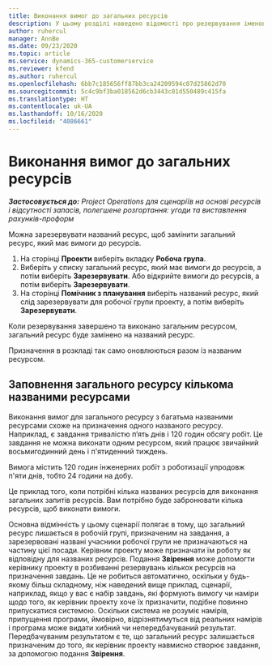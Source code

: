 ```yaml
---
title: Виконання вимог до загальних ресурсів
description: У цьому розділі наведено відомості про резервування іменованих ресурсів для загальних вимог до ресурсів.
author: ruhercul
manager: AnnBe
ms.date: 09/23/2020
ms.topic: article
ms.service: dynamics-365-customerservice
ms.reviewer: kfend
ms.author: ruhercul
ms.openlocfilehash: 6bb7c185656ff87bb3ca24209594c07d25862d70
ms.sourcegitcommit: 5c4c9bf3ba018562d6cb3443c01d550489c415fa
ms.translationtype: HT
ms.contentlocale: uk-UA
ms.lasthandoff: 10/16/2020
ms.locfileid: "4086661"
---
```

# <a name="generic-resource-requirement-fulfillment"></a>Виконання вимог до загальних ресурсів

_**Застосовується до:** Project Operations для сценаріїв на основі ресурсів і відсутності запасів, полегшене розгортання: угоди та виставлення рахунків-проформ_

Можна зарезервувати названий ресурс, щоб замінити загальний ресурс, який має вимоги до ресурсів.

1. На сторінці **Проекти** виберіть вкладку **Робоча група**.
2. Виберіть у списку загальний ресурс, який має вимоги до ресурсів, а потім виберіть **Зарезервувати**. Або відкрийте вимоги до ресурсів, а потім виберіть **Зарезервувати**.
3. На сторінці **Помічник з планування** виберіть названий ресурс, який слід зарезервувати для робочої групи проекту, а потім виберіть **Зарезервувати**.

Коли резервування завершено та виконано загальним ресурсом, загальний ресурс буде замінено на названий ресурс.

Призначення в розкладі так само оновлюються разом із названим ресурсом.

## <a name="fulfill-a-generic-resource-with-multiple-named-resources"></a>Заповнення загального ресурсу кількома названими ресурсами
Виконання вимог для загального ресурсу з багатьма названими ресурсами схоже на призначення одного названого ресурсу. Наприклад, є завдання тривалістю п’ять днів і 120 годин обсягу робіт. Це завдання не можна виконати одним ресурсом, який працює звичайний восьмигодинний день і п'ятиденний тиждень. 

Вимога містить 120 годин інженерних робіт з роботизації упродовж п'яти днів, тобто 24 години на добу.

Це приклад того, коли потрібні кілька названих ресурсів для виконання загальних запитів ресурсів. Вам потрібно буде забронювати кілька ресурсів, щоб виконати вимоги.

Основна відмінність у цьому сценарії полягає в тому, що загальний ресурс лишається в робочій групі, призначеним на завдання, а зарезервовані названі учасники робочої групи не призначаються на частину цієї посади. Керівник проекту може призначати їм роботу як відповідну для названих ресурсів. Подання **Звірення** може допомогти керівнику проекту в розбиванні резервувань кількох ресурсів на призначення завдань. Це не робиться автоматично, оскільки у будь-якому більш складному, ніж наведений вище приклад, сценарії, наприклад, якщо у вас є набір завдань, які формують вимогу чи наміри щодо того, як керівник проекту хоче їх призначити, подібне повинно припускатися системою. Оскільки система не розуміє намірів, припущення програми, ймовірно, відрізнятимуться від реальних намірів і програма може видати хибний чи непередбачуваний результат. Передбачуваним результатом є те, що загальний ресурс залишається призначеним до того, як керівник проекту навмисно створює завдання, за допомогою подання **Звірення**.


